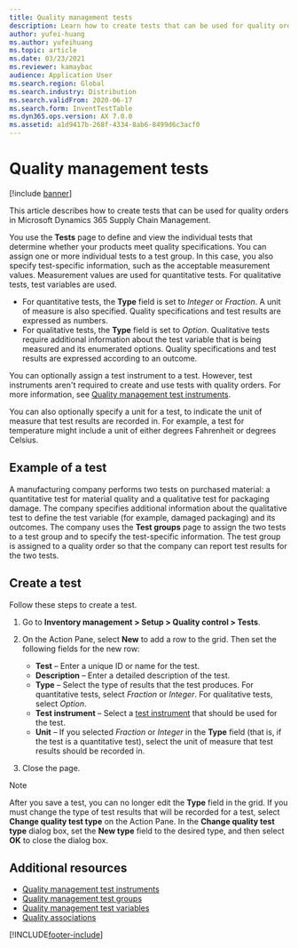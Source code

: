 ```yaml
---
title: Quality management tests
description: Learn how to create tests that can be used for quality orders in Microsoft Dynamics 365 Supply Chain Management, including test examples.
author: yufei-huang
ms.author: yufeihuang
ms.topic: article
ms.date: 03/23/2021
ms.reviewer: kamaybac
audience: Application User
ms.search.region: Global
ms.search.industry: Distribution
ms.search.validFrom: 2020-06-17
ms.search.form: InventTestTable
ms.dyn365.ops.version: AX 7.0.0
ms.assetid: a1d9417b-268f-4334-8ab6-8499d6c3acf0
---
```


# Quality management tests

[!include [banner](../includes/banner.md)]

This article describes how to create tests that can be used for quality orders in Microsoft Dynamics 365 Supply Chain Management.

You use the **Tests** page to define and view the individual tests that determine whether your products meet quality specifications. You can assign one or more individual tests to a test group. In this case, you also specify test-specific information, such as the acceptable measurement values. Measurement values are used for quantitative tests. For qualitative tests, test variables are used.

- For quantitative tests, the **Type** field is set to *Integer* or *Fraction*. A unit of measure is also specified. Quality specifications and test results are expressed as numbers.
- For qualitative tests, the **Type** field is set to *Option*. Qualitative tests require additional information about the test variable that is being measured and its enumerated options. Quality specifications and test results are expressed according to an outcome.

You can optionally assign a test instrument to a test. However, test instruments aren't required to create and use tests with quality orders. For more information, see [Quality management test instruments](quality-test-instruments.md).

You can also optionally specify a unit for a test, to indicate the unit of measure that test results are recorded in. For example, a test for temperature might include a unit of either degrees Fahrenheit or degrees Celsius.

## Example of a test

A manufacturing company performs two tests on purchased material: a quantitative test for material quality and a qualitative test for packaging damage. The company specifies additional information about the qualitative test to define the test variable (for example, damaged packaging) and its outcomes. The company uses the **Test groups** page to assign the two tests to a test group and to specify the test-specific information. The test group is assigned to a quality order so that the company can report test results for the two tests.

## Create a test

Follow these steps to create a test.

1. Go to **Inventory management \> Setup \> Quality control \> Tests**.
1. On the Action Pane, select **New** to add a row to the grid. Then set the following fields for the new row:

    - **Test** – Enter a unique ID or name for the test.
    - **Description** – Enter a detailed description of the test.
    - **Type** – Select the type of results that the test produces. For quantitative tests, select *Fraction* or *Integer*. For qualitative tests, select *Option*.
    - **Test instrument** – Select a [test instrument](quality-test-instruments.md) that should be used for the test.
    - **Unit** – If you selected *Fraction* or *Integer* in the **Type** field (that is, if the test is a quantitative test), select the unit of measure that test results should be recorded in.

1. Close the page.

> [!NOTE]
> After you save a test, you can no longer edit the **Type** field in the grid. If you must change the type of test results that will be recorded for a test, select **Change quality test type** on the Action Pane. In the **Change quality test type** dialog box, set the **New type** field to the desired type, and then select **OK** to close the dialog box.

## Additional resources

- [Quality management test instruments](quality-test-instruments.md)
- [Quality management test groups](quality-test-groups.md)
- [Quality management test variables](quality-test-variables.md)
- [Quality associations](quality-associations.md)

[!INCLUDE[footer-include](../../includes/footer-banner.md)]
